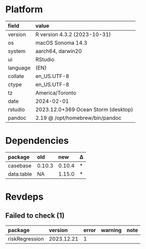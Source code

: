 # Platform

|field    |value                               |
|:--------|:-----------------------------------|
|version  |R version 4.3.2 (2023-10-31)        |
|os       |macOS Sonoma 14.3                   |
|system   |aarch64, darwin20                   |
|ui       |RStudio                             |
|language |(EN)                                |
|collate  |en_US.UTF-8                         |
|ctype    |en_US.UTF-8                         |
|tz       |America/Toronto                     |
|date     |2024-02-01                          |
|rstudio  |2023.12.0+369 Ocean Storm (desktop) |
|pandoc   |2.19 @ /opt/homebrew/bin/pandoc     |

# Dependencies

|package    |old    |new    |Δ  |
|:----------|:------|:------|:--|
|casebase   |0.10.3 |0.10.4 |*  |
|data.table |NA     |1.15.0 |*  |

# Revdeps

## Failed to check (1)

|package        |version    |error |warning |note |
|:--------------|:----------|:-----|:-------|:----|
|riskRegression |2023.12.21 |1     |        |     |

